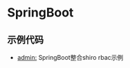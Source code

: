 # SpringBoot

## 示例代码
* [admin:](https://github.com/runxinfu/SpringBoot/tree/master/admin) SpringBoot整合shiro rbac示例
